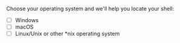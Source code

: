 Choose your operating system and we'll help you locate your shell:
- [ ] Windows
- [ ] macOS
- [ ] Linux/Unix or other *nix operating system